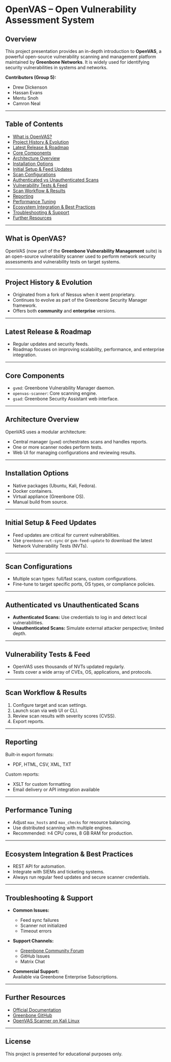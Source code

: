 # OpenVAS – Open Vulnerability Assessment System

## Overview

This project presentation provides an in-depth introduction to **OpenVAS**, a powerful open-source vulnerability scanning and management platform maintained by **Greenbone Networks**. It is widely used for identifying security vulnerabilities in systems and networks.

**Contributors (Group 5):**  
- Drew Dickenson  
- Hassan Evans  
- Mentu Snoh  
- Camron Neal  

---

## Table of Contents

- [What is OpenVAS?](#what-is-openvas)
- [Project History & Evolution](#project-history--evolution)
- [Latest Release & Roadmap](#latest-release--roadmap)
- [Core Components](#core-components)
- [Architecture Overview](#architecture-overview)
- [Installation Options](#installation-options)
- [Initial Setup & Feed Updates](#initial-setup--feed-updates)
- [Scan Configurations](#scan-configurations)
- [Authenticated vs Unauthenticated Scans](#authenticated-vs-unauthenticated-scans)
- [Vulnerability Tests & Feed](#vulnerability-tests--feed)
- [Scan Workflow & Results](#scan-workflow--results)
- [Reporting](#reporting)
- [Performance Tuning](#performance-tuning)
- [Ecosystem Integration & Best Practices](#ecosystem-integration--best-practices)
- [Troubleshooting & Support](#troubleshooting--support)
- [Further Resources](#further-resources)

---

## What is OpenVAS?

OpenVAS (now part of the **Greenbone Vulnerability Management** suite) is an open-source vulnerability scanner used to perform network security assessments and vulnerability tests on target systems.

---

## Project History & Evolution

- Originated from a fork of Nessus when it went proprietary.
- Continues to evolve as part of the Greenbone Security Manager framework.
- Offers both **community** and **enterprise** versions.

---

## Latest Release & Roadmap

- Regular updates and security feeds.
- Roadmap focuses on improving scalability, performance, and enterprise integration.

---

## Core Components

- `gvmd`: Greenbone Vulnerability Manager daemon.
- `openvas-scanner`: Core scanning engine.
- `gsad`: Greenbone Security Assistant web interface.

---

## Architecture Overview

OpenVAS uses a modular architecture:
- Central manager (`gvmd`) orchestrates scans and handles reports.
- One or more scanner nodes perform tests.
- Web UI for managing configurations and reviewing results.

---

## Installation Options

- Native packages (Ubuntu, Kali, Fedora).
- Docker containers.
- Virtual appliance (Greenbone OS).
- Manual build from source.

---

## Initial Setup & Feed Updates

- Feed updates are critical for current vulnerabilities.
- Use `greenbone-nvt-sync` or `gvm-feed-update` to download the latest Network Vulnerability Tests (NVTs).

---

## Scan Configurations

- Multiple scan types: full/fast scans, custom configurations.
- Fine-tune to target specific ports, OS types, or compliance policies.

---

## Authenticated vs Unauthenticated Scans

- **Authenticated Scans:** Use credentials to log in and detect local vulnerabilities.
- **Unauthenticated Scans:** Simulate external attacker perspective; limited depth.

---

## Vulnerability Tests & Feed

- OpenVAS uses thousands of NVTs updated regularly.
- Tests cover a wide array of CVEs, OS, applications, and protocols.

---

## Scan Workflow & Results

1. Configure target and scan settings.
2. Launch scan via web UI or CLI.
3. Review scan results with severity scores (CVSS).
4. Export reports.

---

## Reporting

Built-in export formats:
- PDF, HTML, CSV, XML, TXT

Custom reports:
- XSLT for custom formatting  
- Email delivery or API integration available

---

## Performance Tuning

- Adjust `max_hosts` and `max_checks` for resource balancing.
- Use distributed scanning with multiple engines.
- Recommended: ≥4 CPU cores, 8 GB RAM for production.

---

## Ecosystem Integration & Best Practices

- REST API for automation.
- Integrate with SIEMs and ticketing systems.
- Always run regular feed updates and secure scanner credentials.

---

## Troubleshooting & Support

- **Common Issues:**
  - Feed sync failures
  - Scanner not initialized
  - Timeout errors

- **Support Channels:**
  - [Greenbone Community Forum](https://community.greenbone.net)
  - GitHub Issues
  - Matrix Chat

- **Commercial Support:**  
  Available via Greenbone Enterprise Subscriptions.

---

## Further Resources

- [Official Documentation](https://docs.greenbone.net/)
- [Greenbone GitHub](https://github.com/greenbone)
- [OpenVAS Scanner on Kali Linux](https://www.kali.org/tools/openvas/)

---

## License

This project is presented for educational purposes only.
